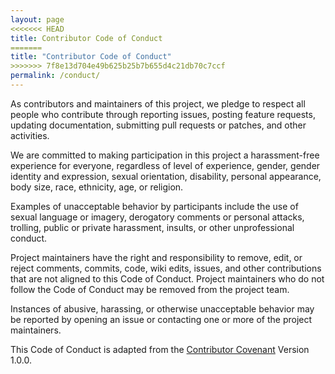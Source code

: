 ```yaml
---
layout: page
<<<<<<< HEAD
title: Contributor Code of Conduct
=======
title: "Contributor Code of Conduct"
>>>>>>> 7f8e13d704e49b625b25b7b655d4c21db70c7ccf
permalink: /conduct/
---
```

As contributors and maintainers of this project,
we pledge to respect all people who contribute through reporting issues,
posting feature requests,
updating documentation,
submitting pull requests or patches,
and other activities.

We are committed to making participation in this project a harassment-free experience for everyone,
regardless of level of experience,
gender,
gender identity and expression,
sexual orientation,
disability,
personal appearance,
body size,
race,
ethnicity,
age,
or religion.

Examples of unacceptable behavior by participants include the use of sexual language or imagery,
derogatory comments or personal attacks,
trolling,
public or private harassment,
insults,
or other unprofessional conduct.

Project maintainers have the right and responsibility to remove, edit, or reject
comments, commits, code, wiki edits, issues, and other contributions
that are not aligned to this Code of Conduct.
Project maintainers who do not follow the Code of Conduct may be removed from the project team.

Instances of abusive, harassing, or otherwise unacceptable behavior
may be reported by opening an issue or contacting one or more of the project maintainers.

This Code of Conduct is adapted from
the [Contributor Covenant][contrib-covenant] Version 1.0.0.

[contrib-covenant]: http://contributor-covenant.org/
